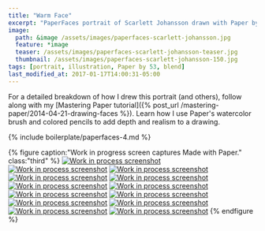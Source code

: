 ```yaml
---
title: "Warm Face"
excerpt: "PaperFaces portrait of Scarlett Johansson drawn with Paper by 53 on an iPad."
image: 
  path: &image /assets/images/paperfaces-scarlett-johansson.jpg 
  feature: *image
  teaser: /assets/images/paperfaces-scarlett-johansson-teaser.jpg
  thumbnail: /assets/images/paperfaces-scarlett-johansson-150.jpg
tags: [portrait, illustration, Paper by 53, blend]
last_modified_at: 2017-01-17T14:00:31-05:00
---
```


For a detailed breakdown of how I drew this portrait (and others), follow along with my [Mastering Paper tutorial]({% post_url /mastering-paper/2014-04-21-drawing-faces %}). Learn how I use Paper's watercolor brush and colored pencils to add depth and realism to a drawing.

{% include boilerplate/paperfaces-4.md %}

{% figure caption:"Work in progress screen captures Made with Paper." class:"third" %}
[![Work in process screenshot](/assets/images/paperfaces-scarlett-johansson-process-1-600.jpg)](/assets/images/paperfaces-scarlett-johansson-process-1-lg.jpg)
[![Work in process screenshot](/assets/images/paperfaces-scarlett-johansson-process-2-600.jpg)](/assets/images/paperfaces-scarlett-johansson-process-2-lg.jpg)
[![Work in process screenshot](/assets/images/paperfaces-scarlett-johansson-process-3-600.jpg)](/assets/images/paperfaces-scarlett-johansson-process-3-lg.jpg)
[![Work in process screenshot](/assets/images/paperfaces-scarlett-johansson-process-4-600.jpg)](/assets/images/paperfaces-scarlett-johansson-process-4-lg.jpg)
[![Work in process screenshot](/assets/images/paperfaces-scarlett-johansson-process-5-600.jpg)](/assets/images/paperfaces-scarlett-johansson-process-5-lg.jpg)
[![Work in process screenshot](/assets/images/paperfaces-scarlett-johansson-process-6-600.jpg)](/assets/images/paperfaces-scarlett-johansson-process-6-lg.jpg)
[![Work in process screenshot](/assets/images/paperfaces-scarlett-johansson-process-7-600.jpg)](/assets/images/paperfaces-scarlett-johansson-process-7-lg.jpg)
[![Work in process screenshot](/assets/images/paperfaces-scarlett-johansson-process-8-600.jpg)](/assets/images/paperfaces-scarlett-johansson-process-8-lg.jpg)
[![Work in process screenshot](/assets/images/paperfaces-scarlett-johansson-process-9-600.jpg)](/assets/images/paperfaces-scarlett-johansson-process-9-lg.jpg)
[![Work in process screenshot](/assets/images/paperfaces-scarlett-johansson-process-10-600.jpg)](/assets/images/paperfaces-scarlett-johansson-process-10-lg.jpg)
[![Work in process screenshot](/assets/images/paperfaces-scarlett-johansson-process-11-600.jpg)](/assets/images/paperfaces-scarlett-johansson-process-11-lg.jpg)
[![Work in process screenshot](/assets/images/paperfaces-scarlett-johansson-process-12-600.jpg)](/assets/images/paperfaces-scarlett-johansson-process-12-lg.jpg)
[![Work in process screenshot](/assets/images/paperfaces-scarlett-johansson-process-13-600.jpg)](/assets/images/paperfaces-scarlett-johansson-process-13-lg.jpg)
{% endfigure %}
